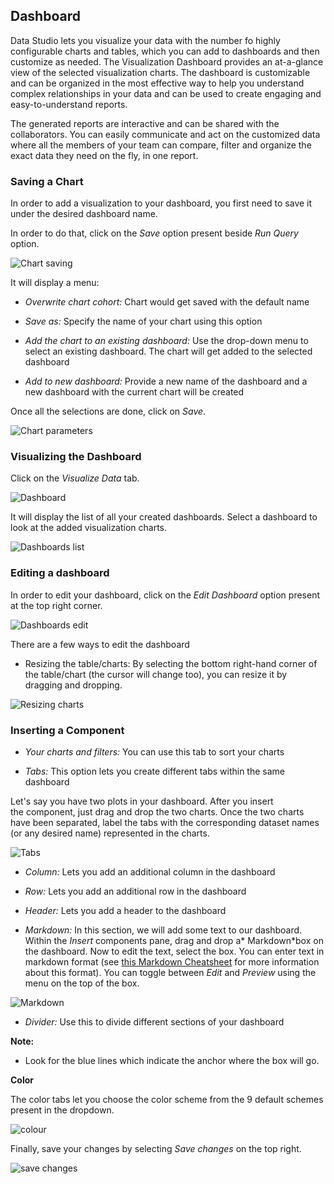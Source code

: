 ## Dashboard

Data Studio lets you visualize your data with the number fo highly configurable charts and tables, which you can add to dashboards and then customize as needed. The Visualization Dashboard provides an at-a-glance view of the selected visualization charts. The dashboard is customizable and can be organized in the most effective way to help you understand complex relationships in your data and can be used to create engaging and easy-to-understand reports.

The generated reports are interactive and can be shared with the collaborators. You can easily communicate and act on the customized data where all the members of your team can compare, filter and organize the exact data they need on the fly, in one report.

### Saving a Chart

In order to add a visualization to your dashboard, you first need to save it under the desired dashboard name.

In order to do that, click on the *Save* option present beside *Run Query* option.

![Chart saving](../../img/Datastudio/8.png)


It will display a menu:

*    *Overwrite chart cohort:* Chart would get saved with the default name

*    *Save as:* Specify the name of your chart using this option

*    *Add the chart to an existing dashboard:* Use the drop-down menu to select an existing dashboard. The chart will get added to the selected dashboard

*    *Add to new dashboard:* Provide a new name of the dashboard and a new dashboard with the current chart will be created


Once all the selections are done, click on *Save*.

![Chart parameters](../../img/Datastudio/9.png)

### Visualizing the Dashboard

Click on the *Visualize Data* tab.

![Dashboard](../../img/Datastudio/10.png)

It will display the list of all your created dashboards. Select a dashboard to look at the added visualization charts.

![Dashboards list](../../img/Datastudio/11.png)

### Editing a dashboard

In order to edit your dashboard, click on the *Edit Dashboard* option present at the top right corner.

![Dashboards edit](../../img/Datastudio/12.png)

There are a few ways to edit the dashboard

*   Resizing the table/charts: By selecting the bottom right-hand corner of the table/chart (the cursor will change too), you can resize it by dragging and dropping.

![Resizing charts](../../img/Datastudio/13.png)

### Inserting a Component

*    *Your charts and filters:* You can use this tab to sort your charts

*   *Tabs:* This option lets you create different tabs within the same dashboard


Let's say you have two plots in your dashboard. After you insert the component, just drag and drop the two charts. Once the two charts have been separated, label the tabs with the corresponding dataset names (or any desired name) represented in the charts.

![Tabs](../../img/Datastudio/14.png)

*    *Column:* Lets you add an additional column in the dashboard

*    *Row:* Lets you add an additional row in the dashboard

*    *Header:* Lets you add a header to the dashboard

*    *Markdown:* In this section, we will add some text to our dashboard. Within the *Insert* components pane, drag and drop a* Markdown*box on the dashboard. Now to edit the text, select the box. You can enter text in markdown format (see [this Markdown Cheatsheet](https://github.com/adam-p/markdown-here/wiki/Markdown-Cheatsheet "https://github.com/adam-p/markdown-here/wiki/Markdown-Cheatsheet") for more information about this format). You can toggle between *Edit* and *Preview* using the menu on the top of the box.


![Markdown](../../img/Datastudio/15.png)

*    *Divider:* Use this to divide different sections of your dashboard


**Note:** 

*   Look for the blue lines which indicate the anchor where the box will go.

**Color**

The color tabs let you choose the color scheme from the 9 default schemes present in the dropdown.

![colour](../../img/Datastudio/16.png)

Finally, save your changes by selecting *Save changes* on the top right.

![save changes](../../img/Datastudio/17.png)
